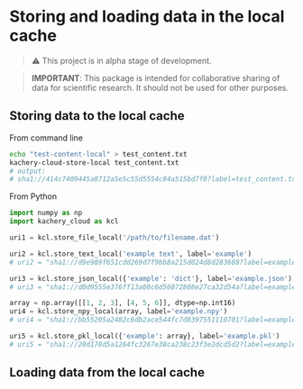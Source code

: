 # Storing and loading data in the local cache

> :warning: This project is in alpha stage of development.

> **IMPORTANT**: This package is intended for collaborative sharing of data for scientific research. It should not be used for other purposes.

## Storing data to the local cache

From command line

```bash
echo "test-content-local" > test_content.txt
kachery-cloud-store-local test_content.txt
# output:
# sha1://414c7409445a8712a5e5c55d5554c84a515bd7f0?label=test_content.txt
```

From Python

```python
import numpy as np
import kachery_cloud as kcl

uri1 = kcl.store_file_local('/path/to/filename.dat')

uri2 = kcl.store_text_local('example text', label='example')
# uri2 = "sha1://d9e989f651cdd269d7f9bb8a215d024d8d283688?label=example"

uri3 = kcl.store_json_local({'example': 'dict'}, label='example.json')
# uri3 = "sha1://d0d9555e376ff13a08c6d56072808e27ca32d54a?label=example.json"

array = np.array([[1, 2, 3], [4, 5, 6]], dtype=np.int16)
uri4 = kcl.store_npy_local(array, label='example.npy')
# uri4 = "sha1://bb55205a2482c6db2ace544fc7d8397551110701?label=example.npy"

uri5 = kcl.store_pkl_local({'example': array}, label='example.pkl')
# uri5 = "sha1://20d178d5a1264fc3267e38ca238c23f3e2dcd5d2?label=example.pkl"
```

## Loading data from the local cache

From command line

```bash
kachery-cloud-load sha1://414c7409445a8712a5e5c55d5554c84a515bd7f0?label=test_content.txt
# output:
# /home/<user>/.kachery-cloud/sha1/41/4c/74/414c7409445a8712a5e5c55d5554c84a515bd7f0

# Or write the file to stdout
kachery-cloud-cat sha1://414c7409445a8712a5e5c55d5554c84a515bd7f0?label=test_content.txt
# output:
# test-content-local
```

From Python

```python
import kachery_cloud as kcl

local_fname = kcl.load_file('sha1://414c7409445a8712a5e5c55d5554c84a515bd7f0?label=test_content.txt')

text = kcl.load_text('sha1://d9e989f651cdd269d7f9bb8a215d024d8d283688?label=example')
# example text

x = kcl.load_json('sha1://d0d9555e376ff13a08c6d56072808e27ca32d54a?label=example.json')
# {'example': 'dict'}

y = kcl.load_npy("sha1://bb55205a2482c6db2ace544fc7d8397551110701?label=example.npy")
# [[1 2 3], [4 5 6]]

z = kcl.load_pkl("sha1://20d178d5a1264fc3267e38ca238c23f3e2dcd5d2?label=example.pkl")
# {'example': array([[1, 2, 3], [4, 5, 6]], dtype=int16)}
```